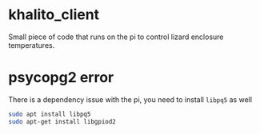 # khalito_client
Small piece of code that runs on the pi to control lizard enclosure temperatures. 


# psycopg2 error
There is a dependency issue with the pi, you need to install `libpq5` as well
```bash
sudo apt install libpq5
sudo apt-get install libgpiod2
```